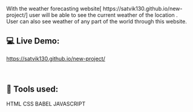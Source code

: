 <br/>
With the weather forecasting website[ https://satvik130.github.io/new-project/] user will be able to see the current weather of the location .
<br/>
User can also see weather of any part of the world through this website.

<br/>

## 💻 Live Demo:
 https://satvik130.github.io/new-project/
 
 <br/>
 
 ## 📙 Tools used:
 HTML
 CSS
 BABEL JAVASCRIPT
 
